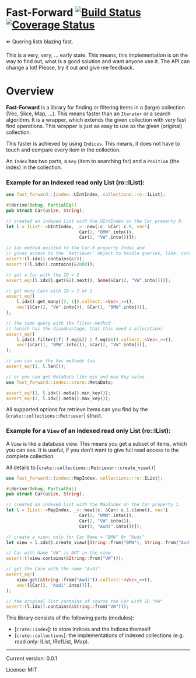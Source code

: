 # Fast-Forward [![Build Status]][Build Action] [![Coverage Status]][Coverage Action]

[Build Status]: https://github.com/lima1909/fast-forward/actions/workflows/continuous_integration.yml/badge.svg
[Build Action]: https://github.com/lima1909/fast-forward/actions
[Coverage Status]: https://codecov.io/gh/lima1909/fast-forward/branch/main/graph/badge.svg?token=VO3VV8BFLN
[Coverage Action]: https://codecov.io/gh/lima1909/fast-forward


⏩ Quering lists blazing fast.

This is a very, very, ... early state. This means, this implementation is on the way to find out, what is a good solution 
and want anyone use it. The API can change a lot! Please, try it out and give me feedback.

# Overview

__Fast-Forward__ is a library for finding or filtering items in a (large) collection (Vec, Slice, Map, ...).
This means faster than an `Iterator` or a search algorithm.
It is a wrapper, which extends the given collection with very fast find operations.
This wrapper is just as easy to use as the given (original) collection.

This faster is achieved  by using `Indices`. This means, it does not have to touch and compare every item in the collection.

An `Index` has two parts, a `Key` (item to searching for) and a `Position` (the index) in the collection.

### Example for an indexed read only List (ro::IList):

```rust
use fast_forward::{index::UIntIndex, collections::ro::IList};

#[derive(Debug, PartialEq)]
pub struct Car(usize, String);

// created an indexed List with the UIntIndex on the Car property 0.
let l = IList::<UIntIndex, _>::new(|c: &Car| c.0, vec![
                            Car(1, "BMW".into()),
                            Car(2, "VW".into())]);

// idx method pointed to the Car.0 property Index and
// gives access to the `Retriever` object to handle queries, like: contains, get, filter.
assert!(l.idx().contains(&2));
assert!(!l.idx().contains(&2000));

// get a Car with the ID = 2
assert_eq!(l.idx().get(&2).next(), Some(&Car(2, "VW".into())));

// get many Cars with ID = 2 or 1
assert_eq!(
    l.idx().get_many([2, 1]).collect::<Vec<_>>(),
    vec![&Car(2, "VW".into()), &Car(1, "BMW".into())],
);

// the same query with the filter-method
// (which has the disadvantage, that this need a allocation)
assert_eq!(
    l.idx().filter(|f| f.eq(&2) | f.eq(&1)).collect::<Vec<_>>(),
    vec![&Car(1, "BMW".into()), &Car(2, "VW".into())],
);

// you can use the Vec methods too
assert_eq!(2, l.len());

// or you can get MetaData like min and max Key value
use fast_forward::index::store::MetaData;

assert_eq!(1, l.idx().meta().min_key());
assert_eq!(2, l.idx().meta().max_key());

```

All supported options for retrieve Items can you find by the [`crate::collections::Retriever`] struct.

### Example for a `View` of an indexed read only List (ro::IList):

A `View` is like a database view. This means you get a subset of items, which you can see.
It is useful, if you don't want to give full read access to the complete collection.

All details to [`crate::collections::Retriever::create_view()`]

```rust
use fast_forward::{index::MapIndex, collections::ro::IList};

#[derive(Debug, PartialEq)]
pub struct Car(usize, String);

// created an indexed List with the MapIndex on the Car property 1.
let l = IList::<MapIndex, _>::new(|c: &Car| c.1.clone(), vec![
                            Car(1, "BMW".into()),
                            Car(2, "VW".into()),
                            Car(3, "Audi".into())]);

// create a view: only for Car Name = "BMW" 0r "Audi"
let view = l.idx().create_view([String::from("BMW"), String::from("Audi")]);

// Car with Name "VW" is NOT in the view
assert!(!view.contains(&String::from("VW")));

// get the Care with the name "Audi"
assert_eq!(
    view.get(&String::from("Audi")).collect::<Vec<_>>(),
    vec![&Car(3, "Audi".into())],
);

// the original list contains of course the Car with ID "VW"
assert!(l.idx().contains(&String::from("VW")));
```

This library consists of the following parts (modules):
- [`crate::index`]: to store Indices and the Indices themself
- [`crate::collections`]: the implementations of indexed collections (e.g. read only: IList, IRefList, IMap).


<hr>
Current version: 0.0.1

License: MIT
